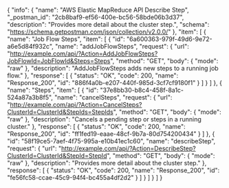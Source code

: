 {
  "info": {
    "name": "AWS Elastic MapReduce API Describe Step",
    "_postman_id": "2cb8baf9-ef56-400e-bc56-58bde06b3d37",
    "description": "Provides more detail about the cluster step.",
    "schema": "https://schema.getpostman.com/json/collection/v2.0.0/"
  },
  "item": [
    {
      "name": "Job Flow Steps",
      "item": [
        {
          "id": "6a600363-979f-49d6-9e72-a6e5d84f932c",
          "name": "addJobFlowSteps",
          "request": {
            "url": "http://example.com/api/?Action=AddJobFlowSteps?JobFlowId=JobFlowId&Steps=Steps",
            "method": "GET",
            "body": {
              "mode": "raw"
            },
            "description": "AddJobFlowSteps adds new steps to a running job flow."
          },
          "response": [
            {
              "status": "OK",
              "code": 200,
              "name": "Response_200",
              "id": "886f4a0b-e207-440f-985d-3cf7cf9180f1"
            }
          ]
        }
      ]
    },
    {
      "name": "Steps",
      "item": [
        {
          "id": "37e8bb30-b8c4-458f-8a1c-524a87a3b8f5",
          "name": "cancelSteps",
          "request": {
            "url": "http://example.com/api/?Action=CancelSteps?ClusterId=ClusterId&StepIds=StepIds",
            "method": "GET",
            "body": {
              "mode": "raw"
            },
            "description": "Cancels a pending step or steps in a running cluster."
          },
          "response": [
            {
              "status": "OK",
              "code": 200,
              "name": "Response_200",
              "id": "ff1fed19-eaae-48cf-9b7a-80d754200434"
            }
          ]
        },
        {
          "id": "58f19ce5-7aef-4f75-995a-e10b41ec1c60",
          "name": "describeStep",
          "request": {
            "url": "http://example.com/api/?Action=DescribeStep?ClusterId=ClusterId&StepId=StepId",
            "method": "GET",
            "body": {
              "mode": "raw"
            },
            "description": "Provides more detail about the cluster step."
          },
          "response": [
            {
              "status": "OK",
              "code": 200,
              "name": "Response_200",
              "id": "fe56fc58-ccae-45c9-94f4-bc455a4df2d2"
            }
          ]
        }
      ]
    }
  ]
}